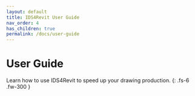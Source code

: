 ```yaml
---
layout: default
title: IDS4Revit User Guide
nav_order: 4
has_children: true
permalink: /docs/user-guide
---
```


# User Guide

Learn how to use IDS4Revit to speed up your drawing production.
{: .fs-6 .fw-300 }
